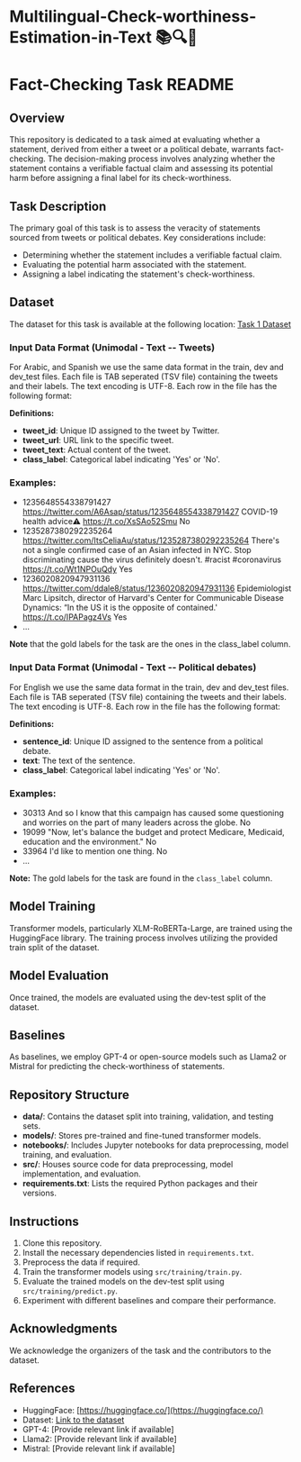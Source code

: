 # Multilingual-Check-worthiness-Estimation-in-Text  📚🔍🔎

# Fact-Checking Task README

## Overview
This repository is dedicated to a task aimed at evaluating whether a statement, derived from either a tweet or a political debate, warrants fact-checking. The decision-making process involves analyzing whether the statement contains a verifiable factual claim and assessing its potential harm before assigning a final label for its check-worthiness.

## Task Description
The primary goal of this task is to assess the veracity of statements sourced from tweets or political debates. Key considerations include:
- Determining whether the statement includes a verifiable factual claim.
- Evaluating the potential harm associated with the statement.
- Assigning a label indicating the statement's check-worthiness.

## Dataset
The dataset for this task is available at the following location:
[Task 1 Dataset](https://gitlab.com/checkthat_lab/clef2024-checkthat-lab/-/tree/main/task1/data)

### Input Data Format (Unimodal - Text -- Tweets)
For Arabic, and Spanish we use the same data format in the train, dev and dev_test files. Each file is TAB seperated (TSV file) containing the tweets and their labels. The text encoding is UTF-8. Each row in the file has the following format:


**Definitions:**

- **tweet_id**: Unique ID assigned to the tweet by Twitter.
- **tweet_url**: URL link to the specific tweet.
- **tweet_text**: Actual content of the tweet.
- **class_label**: Categorical label indicating 'Yes' or 'No'.

### Examples:

- 1235648554338791427	https://twitter.com/A6Asap/status/1235648554338791427	COVID-19 health advice⚠️ https://t.co/XsSAo52Smu	No
- 1235287380292235264	https://twitter.com/ItsCeliaAu/status/1235287380292235264	There's not a single confirmed case of an Asian infected in NYC. Stop discriminating cause the virus definitely doesn't. #racist #coronavirus https://t.co/Wt1NPOuQdy	Yes
- 1236020820947931136	https://twitter.com/ddale8/status/1236020820947931136	Epidemiologist Marc Lipsitch, director of Harvard's Center for Communicable Disease Dynamics: “In the US it is the opposite of contained.' https://t.co/IPAPagz4Vs	Yes
- ... 

**Note** that the gold labels for the task are the ones in the class_label column.

### Input Data Format (Unimodal - Text -- Political debates)
For English we use the same data format in the train, dev and dev_test files. Each file is TAB seperated (TSV file) containing the tweets and their labels. The text encoding is UTF-8. Each row in the file has the following format:


**Definitions:**

- **sentence_id**: Unique ID assigned to the sentence from a political debate.
- **text**: The text of the sentence.
- **class_label**: Categorical label indicating 'Yes' or 'No'.

### Examples:

- 30313	And so I know that this campaign has caused some questioning and worries on the part of many leaders across the globe.	No
- 19099	"Now, let's balance the budget and protect Medicare, Medicaid, education and the environment."	No
- 33964	I'd like to mention one thing.	No
- ... 


**Note:** The gold labels for the task are found in the `class_label` column.


## Model Training
Transformer models, particularly XLM-RoBERTa-Large, are trained using the HuggingFace library. The training process involves utilizing the provided train split of the dataset.

## Model Evaluation
Once trained, the models are evaluated using the dev-test split of the dataset.

## Baselines
As baselines, we employ GPT-4 or open-source models such as Llama2 or Mistral for predicting the check-worthiness of statements.

## Repository Structure
- **data/**: Contains the dataset split into training, validation, and testing sets.
- **models/**: Stores pre-trained and fine-tuned transformer models.
- **notebooks/**: Includes Jupyter notebooks for data preprocessing, model training, and evaluation.
- **src/**: Houses source code for data preprocessing, model implementation, and evaluation.
- **requirements.txt**: Lists the required Python packages and their versions.

## Instructions
1. Clone this repository.
2. Install the necessary dependencies listed in `requirements.txt`.
3. Preprocess the data if required.
4. Train the transformer models using `src/training/train.py`.
5. Evaluate the trained models on the dev-test split using `src/training/predict.py`.
6. Experiment with different baselines and compare their performance.


## Acknowledgments
We acknowledge the organizers of the task and the contributors to the dataset.

## References
- HuggingFace: [https://huggingface.co/](https://huggingface.co/)
- Dataset: [Link to the dataset](https://gitlab.com/checkthat_lab/clef2024-checkthat-lab/-/tree/main/task1)
- GPT-4: [Provide relevant link if available]
- Llama2: [Provide relevant link if available]
- Mistral: [Provide relevant link if available]


